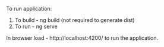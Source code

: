To run application:
1. To build - ng build (not required to generate dist)
2. To run - ng serve

In browser load - http://localhost:4200/ to run the application.
